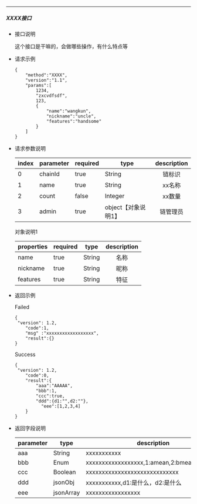 ---

##### XXXX接口

* 接口说明

  这个接口是干嘛的，会做哪些操作，有什么特点等

* 请求示例

  ```
  {
      "method":"XXXX",
      "version":"1.1",
      "params":[
          1234,
          "zxcvdfsdf",
          123,
          {
              "name":"wangkun",
              "nickname":"uncle",
              "features":"handsome"
          }
      ]
  }
  ```

* 请求参数说明

  | index | parameter | required | type    | description |
  | ----- | --------- | -------- | ------- | :---------: |
  | 0     | chainId   | true     | String  |   链标识    |
  | 1     | name      | true     | String  |   xx名称    |
  | 2     | count     | false    | Integer |   xx数量    |
  | 3     | admin     | true     | object【对象说明1】  |  链管理员   |

	对象说明1
  
  | properties | required | type   | description |
  | ---------- | -------- | ------ | :---------: |
  | name       | true     | String |    名称     |
  | nickname   | true     | String |    昵称     |
  | features   | true     | String |    特征     |

    

* 返回示例

  Failed

  ```
  {
   "version": 1.2,
      "code":1,
      "msg" :"xxxxxxxxxxxxxxxxxx",
      "result":{}
  }
  ```

  Success

  ```
  {
   "version": 1.2,
      "code":0,
      "result":{
          "aaa":"AAAAA",
          "bbb":1,
          "ccc":true,
          "ddd":{d1:"",d2:""},
        	"eee":[1,2,3,4]
      }
  }
  ```

* 返回字段说明

  | parameter | type      | description                                |
  | --------- | --------- | ------------------------------------------ |
  | aaa       | String    | xxxxxxxxxxx                                |
  | bbb       | Enum      | xxxxxxxxxxxxxxxxxx,1:amean,2:bmean,3:cmean |
  | ccc       | Boolean   | xxxxxxxxxxxxxxxxxxxxxxxxxxxxx              |
  | ddd       | jsonObj   | xxxxxxxxxxx,d1:是什么，d2:是什么           |
  | eee       | jsonArray | xxxxxxxxxxxxxxxxx                          |
